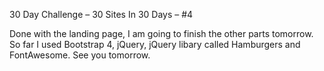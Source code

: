 30 Day Challenge – 30 Sites In 30 Days – #4

Done with the landing page, I am going to finish the other parts tomorrow. So far I used Bootstrap 4, jQuery, jQuery libary called Hamburgers and FontAwesome.
See you tomorrow.
